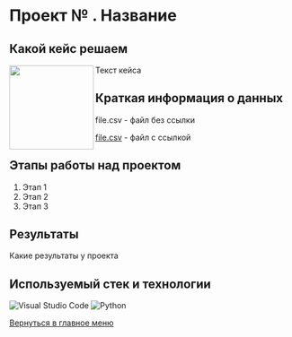 # Проект № . Название 

## Какой кейс решаем
<img src="" height=150 align="left">

Текст кейса


## Краткая информация о данных

file.csv - файл без ссылки

[file.csv]() - файл с ссылкой


## Этапы работы над проектом

1. Этап 1
2. Этап 2
3. Этап 3


## Результаты
Какие результаты у проекта


## Используемый стек и технологии

![Visual Studio Code](https://img.shields.io/badge/Visual%20Studio%20Code-0078d7.svg?style=for-the-badge&logo=visual-studio-code&logoColor=white)
![Python](https://img.shields.io/badge/python-3670A0?style=for-the-badge&logo=python&logoColor=ffdd54)


[Вернуться в главное меню](https://github.com/ArturArtikov/Portfolio/blob/main/README.md#персональные-проекты)